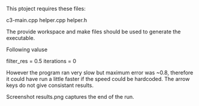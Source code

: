 This ptoject requires these files:

c3-main.cpp
helper.cpp
helper.h


The provide workspace and make files should be used to generate the executable.

Following valuse

filter_res = 0.5
iterations = 0

However the program ran very slow but maximum error was ~0.8, therefore it could have run a little faster if the speed could be hardcoded. The arrow keys do not give consistant results.

Screenshot results.png captures the end of the run.


